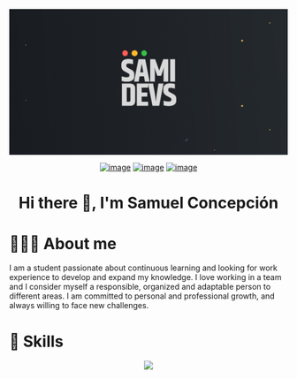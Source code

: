 <img alt="Banner" src="banner-perfil.jpg" align="center"/>
<div align="center">

[![image](https://img.shields.io/badge/LinkedIn-0077B5?style=for-the-badge&logo=linkedin&logoColor=white)](https://www.linkedin.com/in/samidev444/)
[![image](https://img.shields.io/badge/Instagram-E4405F?style=for-the-badge&logo=instagram&logoColor=white)](https://www.instagram.com/sxmidev444/)
[![image](https://img.shields.io/badge/Gmail-D14836?style=for-the-badge&logo=gmail&logoColor=white)](mailto:samideveloper1210@gmail.com)
  
</div>
<h1 align="center"> Hi there 👋, I'm Samuel Concepción</h1>

<h1>👨🏻‍💻 About me</h1>
<p>
  I am a student passionate about continuous learning and looking for work experience to develop and expand my knowledge. I love working in a team and I consider myself a responsible, organized and adaptable person to different areas. I am committed to personal and professional growth, and always willing to face new challenges.
 
</p>

<h1>📎 Skills</h1>
<p align="center">
  <a href="https://skillicons.dev">
    <img src="https://skillicons.dev/icons?i=js,notion,css,figma,github,html,windows,vscode" />
  </a>
</p>


